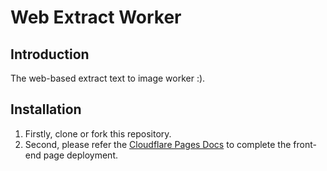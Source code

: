 # Web Extract Worker

## Introduction

The web-based extract text to image worker :).

## Installation

1. Firstly, clone or fork this repository.
2. Second, please refer the [Cloudflare Pages Docs](https://developers.cloudflare.com/pages/get-started/git-integration/) to complete the front-end page deployment.
